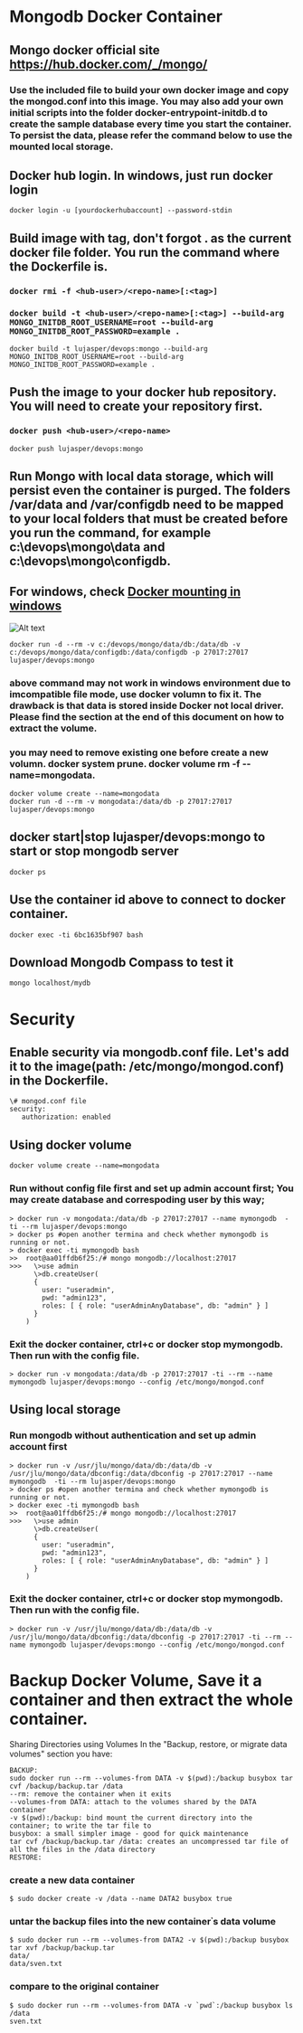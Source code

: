 
# Mongodb Docker Container
## Mongo docker official site https://hub.docker.com/_/mongo/
### Use the included file to build your own docker image and copy the mongod.conf into this image. You may also add your own initial scripts into the folder docker-entrypoint-initdb.d to create the sample database every time you start the container. To persist the data, please refer the command below to use the mounted local storage.

## Docker hub login. In windows, just run docker login
```
docker login -u [yourdockerhubaccount] --password-stdin
```
## Build image with tag, don't forgot . as the current docker file folder. You run the command where the Dockerfile is.
### `docker rmi -f <hub-user>/<repo-name>[:<tag>]`
### `docker build -t <hub-user>/<repo-name>[:<tag>] --build-arg MONGO_INITDB_ROOT_USERNAME=root --build-arg MONGO_INITDB_ROOT_PASSWORD=example .`
```
docker build -t lujasper/devops:mongo --build-arg MONGO_INITDB_ROOT_USERNAME=root --build-arg MONGO_INITDB_ROOT_PASSWORD=example .  
```
## Push the image to your docker hub repository. You will need to create your repository first. 
### `docker push <hub-user>/<repo-name>`
```
docker push lujasper/devops:mongo  
```
## Run Mongo with local data storage, which will persist even the container is purged. The folders /var/data and /var/configdb need to be mapped to your local folders that must be created before you run the command, for example c:\devops\mongo\data and c:\devops\mongo\configdb.
## For windows, check [Docker mounting in windows](https://rominirani.com/docker-on-windows-mounting-host-directories-d96f3f056a2c)
![Alt text](./images/dockersettings.jpg?raw=true "Docker Settings")
```
docker run -d --rm -v c:/devops/mongo/data/db:/data/db -v c:/devops/mongo/data/configdb:/data/configdb -p 27017:27017  lujasper/devops:mongo 
```
### above command may not work in windows environment due to imcompatible file mode, use docker volumn to fix it. The drawback is that data is stored inside Docker not local driver. Please find the section at the end of this document on how to extract the volume.
### you may need to remove existing one before create a new volumn. docker system prune. docker volume rm -f --name=mongodata. 
```
docker volume create --name=mongodata
docker run -d --rm -v mongodata:/data/db -p 27017:27017  lujasper/devops:mongo 
```
## docker start|stop lujasper/devops:mongo to start or stop mongodb server
```
docker ps
```
## Use the container id above to connect to docker container.
```
docker exec -ti 6bc1635bf907 bash
```
## Download Mongodb Compass to test it
```
mongo localhost/mydb
```
# Security
## Enable security via mongodb.conf file. Let's add it to the image(path: /etc/mongo/mongod.conf) in the Dockerfile. 
```
\# mongod.conf file
security:  
   authorization: enabled
```   
## Using docker volume
```
docker volume create --name=mongodata
```
### Run without config file first and set up admin account first; You may create database and correspoding user by this way;
```
> docker run -v mongodata:/data/db -p 27017:27017 --name mymongodb  -ti --rm lujasper/devops:mongo   
> docker ps #open another termina and check whether mymongodb is running or not.   
> docker exec -ti mymongodb bash   
>>  root@aa01ffdb6f25:/# mongo mongodb://localhost:27017   
>>>   \>use admin   
      \>db.createUser(
      {
        user: "useradmin",
        pwd: "admin123",
        roles: [ { role: "userAdminAnyDatabase", db: "admin" } ]
      }
    )
```    
### Exit the docker container, ctrl+c or docker stop mymongodb. Then run with the config file.
```
> docker run -v mongodata:/data/db -p 27017:27017 -ti --rm --name mymongodb lujasper/devops:mongo --config /etc/mongo/mongod.conf     
```
## Using local storage
### Run mongodb without authentication and set up admin account first
```
> docker run -v /usr/jlu/mongo/data/db:/data/db -v /usr/jlu/mongo/data/dbconfig:/data/dbconfig -p 27017:27017 --name mymongodb  -ti --rm lujasper/devops:mongo   
> docker ps #open another termina and check whether mymongodb is running or not.   
> docker exec -ti mymongodb bash   
>>  root@aa01ffdb6f25:/# mongo mongodb://localhost:27017   
>>>   \>use admin   
      \>db.createUser(
      {
        user: "useradmin",
        pwd: "admin123",
        roles: [ { role: "userAdminAnyDatabase", db: "admin" } ]
      }
    )
```    
### Exit the docker container, ctrl+c or docker stop mymongodb. Then run with the config file.
```
> docker run -v /usr/jlu/mongo/data/db:/data/db -v /usr/jlu/mongo/data/dbconfig:/data/dbconfig -p 27017:27017 -ti --rm --name mymongodb lujasper/devops:mongo --config /etc/mongo/mongod.conf 
```
# Backup Docker Volume, Save it a container and then extract the whole container.
Sharing Directories using Volumes
In the "Backup, restore, or migrate data volumes" section you have:
```
BACKUP:
sudo docker run --rm --volumes-from DATA -v $(pwd):/backup busybox tar cvf /backup/backup.tar /data
--rm: remove the container when it exits
--volumes-from DATA: attach to the volumes shared by the DATA container
-v $(pwd):/backup: bind mount the current directory into the container; to write the tar file to
busybox: a small simpler image - good for quick maintenance
tar cvf /backup/backup.tar /data: creates an uncompressed tar file of all the files in the /data directory
RESTORE:
```
### create a new data container
```
$ sudo docker create -v /data --name DATA2 busybox true
```
### untar the backup files into the new container᾿s data volume
```
$ sudo docker run --rm --volumes-from DATA2 -v $(pwd):/backup busybox tar xvf /backup/backup.tar
data/
data/sven.txt
```
### compare to the original container
```
$ sudo docker run --rm --volumes-from DATA -v `pwd`:/backup busybox ls /data
sven.txt
```